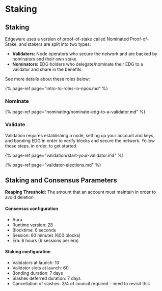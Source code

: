 # Staking

## Staking

Edgeware uses a version of proof-of-stake called Nominated Proof-of-Stake, and stakers are split into two types:

* **Validators:** Node operators who secure the network and are backed by nominators and their own stake.
* **Nominators:** EDG holders who delegate/nominate their EDG to a validator and share in the benefits.  

See more details about these roles below:

{% page-ref page="intro-to-roles-in-npos.md" %}

### Nominate

{% page-ref page="nominating/nominate-edg-to-a-validator.md" %}

### Validate

Validation requires establishing a node, setting up your account and keys, and bonding EDG in order to verify blocks and secure the network. Follow these steps, in order, to get started.

{% page-ref page="validation/start-your-validator.md" %}

{% page-ref page="validator-elections.md" %}

## Staking and Consensus Parameters

**Reaping Threshold:** The amount that an account must maintain in order to avoid deletion.

#### **Consensus configuration**

* Aura 
* Runtime version: 28
* Blocktime: 6 seconds
* Session: 60 minutes \(600 blocks\)
* Era: 6 hours \(6 sessions per era\)

#### **Staking configuration**

* Validators at launch: 10
* Validator slots at launch: 60
* Bonding duration: 7 days
* Slashes deferred duration: 7 days
* Cancellation of slashes: 3/4 of council required - need to revisit this

